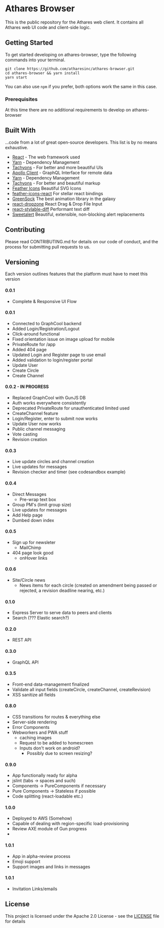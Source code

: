 # Athares Browser

This is the public repository for the Athares web client. It contains all Athares web UI code and client-side logic.

## Getting Started

To get started developing on athares-browser, type the following commands into your terminal.

```
git clone https://github.com/atharesinc/athares-browser.git
cd athares-browser && yarn install
yarn start
```

You can also use `npm` if you prefer, both options work the same in this case.

### Prerequisites

At this time there are no additional requirements to develop on athares-browser

## Built With

...code from a lot of great open-source developers. This list is by no means exhaustive.

-   [React](https://reactjs.org/) - The web framework used
-   [Yarn](https://yarnpkg.com/en/) - Dependency Management
-   [Tachyons](http://tachyons.io/) - For better and more beautiful UIs
-   [Apollo Client](https://www.apollographql.com/docs/react/) - GraphQL Interface for remote data
-   [Yarn](https://yarnpkg.com/en/) - Dependency Management
-   [Tachyons](http://tachyons.io/) - For better and beautiful markup
-   [Feather Icons](https://feathericons.com/) Beautiful SVG Icons
-   [feather-icons-react](https://github.com/ianmiller347/feather-icons-react) For stellar react bindings
-   [GreenSock](https://greensock.com/gsap) The best animation library in the galaxy
-   [react-dropzone](https://react-dropzone.js.org/) React Drag & Drop File Input
-   [react-stylable-diff](https://github.com/davidmason/react-stylable-diff) Performant text diff
-   [Sweetalert](https://github.com/t4t5/sweetalert) Beautiful, extensible, non-blocking alert replacements

## Contributing

Please read CONTRIBUTING.md for details on our code of conduct, and the process for submitting pull requests to us.

## Versioning

Each version outlines features that the platform must have to meet this version

#### 0.0.1

-   Complete & Responsive UI Flow

#### 0.0.1

-   Connected to GraphCool backend
-   Added Login/Registration/Logout
-   Click-around functional
-   Fixed orientation issue on image upload for mobile
-   PrivateRoute for /app
-   Added 404 page
-   Updated Login and Register page to use email
-   Added validation to login/register portal
-   Update User
-   Create Circle
-   Create Channel

#### 0.0.2 - IN PROGRESS

-   Replaced GraphCool with GunJS DB
-   Auth works everywhere consistently
-   Deprecated PrivateRoute for unauthenticated limited used
-   CreateChannel feature
-   Login/Register, enter to submit now works
-   Update User now works
-   Public channel messaging
-   Vote casting
-   Revision creation

#### 0.0.3

-   Live update circles and channel creation
-   Live updates for messages
-   Revision checker and timer (see codesandbox example)

#### 0.0.4

-   Direct Messages
    -   Pre-wrap text box
-   Group PM's (limit group size)
-   Live updates for messages
-   Add Help page
-   Dumbed down index

#### 0.0.5

-   Sign up for newsleter
    -   MailChimp
-   404 page look good
    -   onHover links

#### 0.0.6

-   Site/Circle news
    -   News items for each circle (created on amendment being passed or rejected, a revision deadline nearing, etc.)

#### 0.1.0

-   Express Server to serve data to peers and clients
-   Search (??? Elastic search?)

#### 0.2.0

-   REST API

#### 0.3.0

-   GraphQL API

#### 0.3.5

-   Front-end data-management finalized
-   Validate all input fields (createCircle, createChannel, createRevision)
-   XSS sanitize all fields

#### 0.8.0

-   CSS transitions for routes & everything else
-   Server-side rendering
-   Error Components
-   Webworkers and PWA stuff
    -   caching images
    -   Request to be added to homescreen
    -   Inputs don't work on android?
        -   Possibly due to screen resizing?

#### 0.9.0

-   App functionally ready for alpha
-   jslint (tabs -> spaces and such)
-   Components -> PureComponents if necessary
-   Pure Components -> Stateless if possible
-   Code splitting (react-loadable etc.)

#### 1.0.0

-   Deployed to AWS (Somehow)
-   Capable of dealing with region-specific load-provisioning
-   Review AXE module of Gun progress
-

#### 1.0.1

-   App in alpha-review process
-   Emoji support
-   Support images and links in messages

#### 1.0.1

-   Invitation Links/emails

## License

This project is licensed under the Apache 2.0 License - see the [LICENSE](LICENSE) file for details
